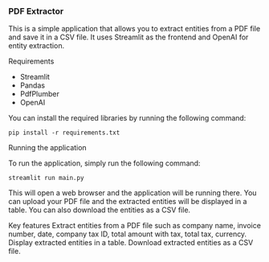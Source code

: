 ### PDF Extractor
This is a simple application that allows you to extract entities from a PDF file and save it in a CSV file. It uses Streamlit as the frontend and OpenAI for entity extraction.

Requirements
- Streamlit
- Pandas
- PdfPlumber
- OpenAI

You can install the required libraries by running the following command:

```pip install -r requirements.txt```

Running the application

To run the application, simply run the following command:

```streamlit run main.py```

This will open a web browser and the application will be running there. You can upload your PDF file and the extracted entities will be displayed in a table. You can also download the entities as a CSV file.

Key features
Extract entities from a PDF file such as company name, invoice number, date, company tax ID, total amount with tax, total tax, currency.
Display extracted entities in a table.
Download extracted entities as a CSV file.
